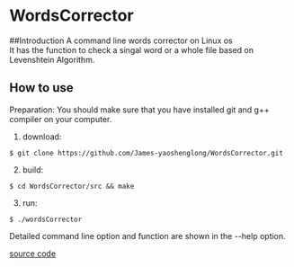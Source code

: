 # WordsCorrector
##Introduction
A command line words corrector on Linux os<br>
It has the function to check a singal word or a whole file based on Levenshtein Algorithm.
 
## How to use
Preparation: You should make sure that you have installed git and g++ compiler on your computer.
1. download:  
```
$ git clone https://github.com/James-yaoshenglong/WordsCorrector.git
```
2. build:  
```
$ cd WordsCorrector/src && make
```
3. run:   
```
$ ./wordsCorrector
```
Detailed command line option and function are shown in the --help option.

[source code](./src)

